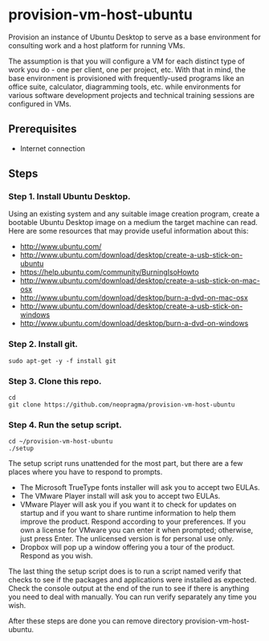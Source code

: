 # provision-vm-host-ubuntu

Provision an instance of Ubuntu Desktop to serve as a base environment for consulting work and a host platform for running VMs. 

The assumption is that you will configure a VM for each distinct type of work you do - one per client, one per project, etc. With that in mind, the base environment is provisioned with frequently-used programs like an office suite, calculator, diagramming tools, etc. while environments for various software development projects and technical training sessions are configured in VMs. 

## Prerequisites

* Internet connection

## Steps

### Step 1. Install Ubuntu Desktop. 

Using an existing system and any suitable image creation program, create a bootable Ubuntu Desktop image on a medium the target machine can read. Here are some resources that may provide useful information about this:

* http://www.ubuntu.com/
* http://www.ubuntu.com/download/desktop/create-a-usb-stick-on-ubuntu
* https://help.ubuntu.com/community/BurningIsoHowto
* http://www.ubuntu.com/download/desktop/create-a-usb-stick-on-mac-osx
* http://www.ubuntu.com/download/desktop/burn-a-dvd-on-mac-osx
* http://www.ubuntu.com/download/desktop/create-a-usb-stick-on-windows
* http://www.ubuntu.com/download/desktop/burn-a-dvd-on-windows
 
### Step 2. Install git.

```shell
sudo apt-get -y -f install git
```

### Step 3. Clone this repo.

```shell
cd
git clone https://github.com/neopragma/provision-vm-host-ubuntu
```

### Step 4. Run the setup script.

```shell
cd ~/provision-vm-host-ubuntu
./setup
```

The setup script runs unattended for the most part, but there are a few places where you have to respond to prompts.

* The Microsoft TrueType fonts installer will ask you to accept two EULAs.
* The VMware Player install will ask you to accept two EULAs.
* VMware Player will ask you if you want it to check for updates on startup and if you want to share runtime information to help them improve the product. Respond according to your preferences. If you own a license for VMware you can enter it when prompted; otherwise, just press Enter. The unlicensed version is for personal use only.
* Dropbox will pop up a window offering you a tour of the product. Respond as you wish. 

The last thing the setup script does is to run a script named verify that checks to see if the packages and applications were installed as expected. Check the console output at the end of the run to see if there is anything you need to deal with manually. You can run verify separately any time you wish.

After these steps are done you can remove directory provision-vm-host-ubuntu.


